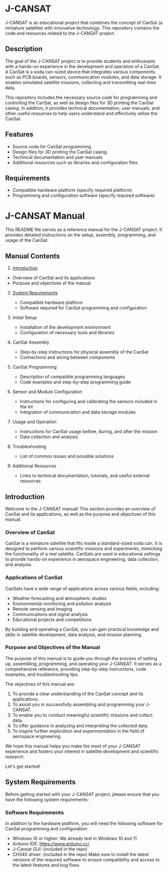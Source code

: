 # J-CANSAT

J-CANSAT is an educational project that combines the concept of CanSat (a miniature satellite) with innovative technology. This repository contains the code and resources related to the J-CANSAT project.

## Description

The goal of the J-CANSAT project is to provide students and enthusiasts with a hands-on experience in the development and operation of a CanSat. A CanSat is a soda can-sized device that integrates various components such as PCB boards, sensors, communication modules, and data storage. It enables simulated satellite missions, collecting and transmitting real-time data.

This repository includes the necessary source code for programming and controlling the CanSat, as well as design files for 3D printing the CanSat casing. In addition, it provides technical documentation, user manuals, and other useful resources to help users understand and effectively utilize the CanSat.

## Features

- Source code for CanSat programming
- Design files for 3D printing the CanSat casing
- Technical documentation and user manuals
- Additional resources such as libraries and configuration files

## Requirements

- Compatible hardware platform (specify required platform)
- Programming and configuration software (specify required software)

# J-CANSAT Manual

This README file serves as a reference manual for the J-CANSAT project. It provides detailed instructions on the setup, assembly, programming, and usage of the CanSat.

## Manual Contents

1.  [Introduction](#Introduction)
   - Overview of CanSat and its applications
   - Purpose and objectives of the manual

2. [System Requirements](#Requirements)
   - Compatible hardware platform
   - Software required for CanSat programming and configuration

3. Initial Setup
   - Installation of the development environment
   - Configuration of necessary tools and libraries

4. CanSat Assembly
   - Step-by-step instructions for physical assembly of the CanSat
   - Connections and wiring between components

5. CanSat Programming
   - Description of compatible programming languages
   - Code examples and step-by-step programming guide

6. Sensor and Module Configuration
   - Instructions for configuring and calibrating the sensors included in the kit
   - Integration of communication and data storage modules

7. Usage and Operation
   - Instructions for CanSat usage before, during, and after the mission
   - Data collection and analysis

8. Troubleshooting
   - List of common issues and possible solutions

9. Additional Resources
   - Links to technical documentation, tutorials, and useful external resources

## Introduction

Welcome to the J-CANSAT manual! This section provides an overview of CanSat and its applications, as well as the purpose and objectives of this manual.

### Overview of CanSat

CanSat is a miniature satellite that fits inside a standard-sized soda can. It is designed to perform various scientific missions and experiments, mimicking the functionality of a real satellite. CanSats are used in educational settings to provide hands-on experience in aerospace engineering, data collection, and analysis.

### Applications of CanSat

CanSats have a wide range of applications across various fields, including:

- Weather forecasting and atmospheric studies
- Environmental monitoring and pollution analysis
- Remote sensing and imaging
- Communications and signal analysis
- Educational projects and competitions

By building and operating a CanSat, you can gain practical knowledge and skills in satellite development, data analysis, and mission planning.

### Purpose and Objectives of the Manual

The purpose of this manual is to guide you through the process of setting up, assembling, programming, and operating your J-CANSAT. It serves as a comprehensive reference, providing step-by-step instructions, code examples, and troubleshooting tips.

The objectives of this manual are:

1. To provide a clear understanding of the CanSat concept and its applications.
2. To assist you in successfully assembling and programming your J-CANSAT.
3. To enable you to conduct meaningful scientific missions and collect data.
4. To offer guidance in analyzing and interpreting the collected data.
5. To inspire further exploration and experimentation in the field of aerospace engineering.

We hope this manual helps you make the most of your J-CANSAT experience and fosters your interest in satellite development and scientific research.

Let's get started!

## System Requirements

Before getting started with your J-CANSAT project, please ensure that you have the following system requirements:

### Software Requirements

In addition to the hardware platform, you will need the following software for CanSat programming and configuration:

- Windows 10 or higher: We already test in Windows 10 and 11
- Arduino IDE: https://www.arduino.cc/
- J-Cansat GUI: (included in the repo)
- CH340 driver: (included in the repo)
Make sure to install the latest versions of the required software to ensure compatibility and access to the latest features and bug fixes.



